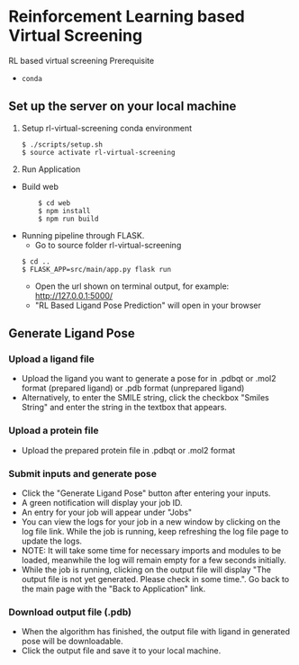 # Reinforcement Learning based Virtual Screening

RL based virtual screening
Prerequisite
- `conda`


## Set up the server on your local machine
1. Setup rl-virtual-screening conda environment

    ```
    $ ./scripts/setup.sh
    $ source activate rl-virtual-screening
    ```
    
2. Run Application
 * Build web
    ```
        $ cd web
        $ npm install
        $ npm run build
     ```
 * Running pipeline through FLASK.
   * Go to source folder rl-virtual-screening
    ```
    $ cd ..
    $ FLASK_APP=src/main/app.py flask run
    ```
    * Open the url shown on terminal output, for example: http://127.0.0.1:5000/
    * "RL Based Ligand Pose Prediction" will open in your browser

## Generate Ligand Pose

### Upload a ligand file
- Upload the ligand you want to generate a pose for in .pdbqt or .mol2 format (prepared ligand) or .pdb format (unprepared ligand)
- Alternatively, to enter the SMILE string, click the checkbox "Smiles String" and enter the string in the textbox that appears.

### Upload a protein file 
- Upload the prepared protein file in .pdbqt or .mol2 format

### Submit inputs and generate pose
- Click the "Generate Ligand Pose" button after entering your inputs.
- A green notification will display your job ID.
- An entry for your job will appear under "Jobs"
- You can view the logs for your job in a new window by clicking on the log file link. While the job is running, keep refreshing the log file page to update the logs.
- NOTE: It will take some time for necessary imports and modules to be loaded, meanwhile the log will remain empty for a few seconds initially.
- While the job is running, clicking on the output file will display "The output file is not yet generated. Please check in some time.". Go back to the main page with the "Back to Application" link. 

### Download output file (.pdb)
- When the algorithm has finished, the output file with ligand in generated pose will be downloadable.  
- Click the output file and save it to your local machine. 
